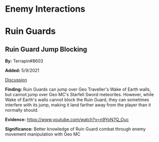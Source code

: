 # Enemy Interactions

# Ruin Guards

## Ruin Guard Jump Blocking

**By:** Terrapin\#8603

**Added:** 5/9/2021

[Discussion](https://tickettool.xyz/direct?url=https://cdn.discordapp.com/attachments/840424651569758218/840817827254501386/transcript-blocking-ruin-guard-jump.html)

**Finding:** 
Ruin Guards can jump over Geo Traveller's Wake of Earth walls, but cannot jump over Geo MC's Starfell Sword meteorites. However, while Wake of Earth's walls cannot block the Ruin Guard, they can sometimes interfere with its jump, making it land farther away from the player than it normally should.

**Evidence:**
https://www.youtube.com/watch?v=n9YoN7Q_Ouc

**Significance:** Better knowledge of Ruin Guard combat through enemy movement manipulation with Geo MC
